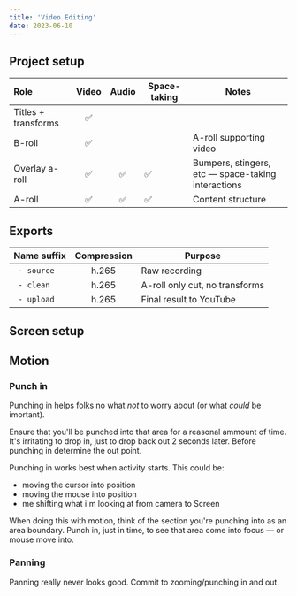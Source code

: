 ```yaml
---
title: 'Video Editing'
date: 2023-06-10
---
```


## Project setup

| Role                | Video | Audio | Space-taking | Notes                                              |
| :------------------ | :---: | :---: | ------------ | -------------------------------------------------- |
| Titles + transforms |  ✅   |       |              |                                                    |
| B-roll              |  ✅   |       |              | A-roll supporting video                            |
| Overlay a-roll      |  ✅   |  ✅   | ✅           | Bumpers, stingers, etc — space-taking interactions |
| A-roll              |  ✅   |  ✅   | ✅           | Content structure                                  |

## Exports

| Name suffix | Compression | Purpose                        |
| :---------- | :---------: | ------------------------------ |
| ` - source` |    h.265    | Raw recording                  |
| ` - clean`  |    h.265    | A-roll only cut, no transforms |
| ` - upload` |    h.265    | Final result to YouTube        |

## Screen setup

## Motion

### Punch in

Punching in helps folks no what _not_ to worry about (or what _could_ be imortant).

Ensure that you'll be punched into that area for a reasonal ammount of time.
It's irritating to drop in, just to drop back out 2 seconds later.
Before punching in determine the out point.

Punching in works best when activity starts.
This could be:

- moving the cursor into position
- moving the mouse into position
- me shifting what i'm looking at from camera to Screen

When doing this with motion, think of the section you're punching into as an area boundary. Punch in, just in time, to see that area come into focus — or mouse move into.

### Panning

Panning really never looks good.
Commit to zooming/punching in and out.
